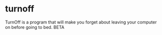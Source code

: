 # turnoff
TurnOff is a program that will make you forget about leaving your computer on before going to bed.
BETA
